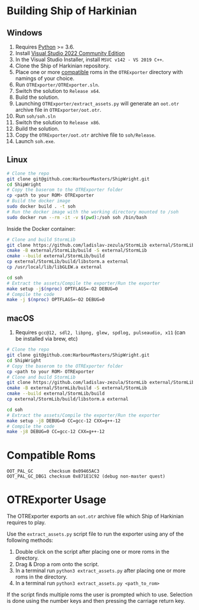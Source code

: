 # Building Ship of Harkinian

## Windows

 1. Requires [Python](https://www.python.org/downloads/) >= 3.6.
 2. Install [Visual Studio 2022 Community Edition](https://visualstudio.microsoft.com/vs/community/)
 3. In the Visual Studio Installer, install `MSVC v142 - VS 2019 C++`.
 4. Clone the Ship of Harkinian repository.
 5. Place one or more [compatible](#compatible-roms) roms in the `OTRExporter` directory with namings of your choice.
 6. Run `OTRExporter/OTRExporter.sln`.
 7. Switch the solution to `Release x64`.
 8. Build the solution.
 9. Launching `OTRExporter/extract_assets.py` will generate an `oot.otr` archive file in `OTRExporter/oot.otr`.
 10. Run `soh/soh.sln`
 11. Switch the solution to `Release x86`.
 12. Build the solution.
 13. Copy the `OTRExporter/oot.otr` archive file to `soh/Release`.
 14. Launch `soh.exe`.

## Linux

```bash
# Clone the repo
git clone git@github.com:HarbourMasters/ShipWright.git
cd ShipWright
# Copy the baserom to the OTRExporter folder
cp <path to your ROM> OTRExporter
# Build the docker image
sudo docker build . -t soh
# Run the docker image with the working directory mounted to /soh
sudo docker run --rm -it -v $(pwd):/soh soh /bin/bash
```
Inside the Docker container:
```bash
# Clone and build StormLib
git clone https://github.com/ladislav-zezula/StormLib external/StormLib
cmake -B external/StormLib/build -S external/StormLib
cmake --build external/StormLib/build
cp external/StormLib/build/libstorm.a external
cp /usr/local/lib/libGLEW.a external

cd soh
# Extract the assets/Compile the exporter/Run the exporter
make setup -j$(nproc) OPTFLAGS=-O2 DEBUG=0
# Compile the code
make -j $(nproc) OPTFLAGS=-O2 DEBUG=0
```

## macOS

1. Requires `gcc@12, sdl2, libpng, glew, spdlog, pulseaudio, x11` (can be installed via brew, etc)
```bash
# Clone the repo
git clone git@github.com:HarbourMasters/ShipWright.git
cd ShipWright
# Copy the baserom to the OTRExporter folder
cp <path to your ROM> OTRExporter
# Clone and build StormLib
git clone https://github.com/ladislav-zezula/StormLib external/StormLib
cmake -B external/StormLib/build -S external/StormLib
cmake --build external/StormLib/build
cp external/StormLib/build/libstorm.a external

cd soh
# Extract the assets/Compile the exporter/Run the exporter
make setup -j8 DEBUG=0 CC=gcc-12 CXX=g++-12
# Compile the code
make -j8 DEBUG=0 CC=gcc-12 CXX=g++-12
```

# Compatible Roms
```
OOT_PAL_GC      checksum 0x09465AC3
OOT_PAL_GC_DBG1 checksum 0x871E1C92 (debug non-master quest)
```

# OTRExporter Usage

The OTRExporter exports an `oot.otr` archive file which Ship of Harkinian requires to play.

Use the `extract_assets.py` script file to run the exporter using any of the following methods:
1) Double click on the script after placing one or more roms in the directory.
2) Drag & Drop a rom onto the script.
3) In a terminal run `python3 extract_assets.py` after placing one or more roms in the directory.
4) In a terminal run `python3 extract_assets.py <path_to_rom>`

If the script finds multiple roms the user is prompted which to use. Selection is done using the number keys and then pressing the carriage return key.

